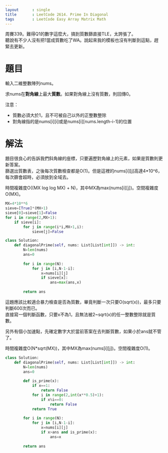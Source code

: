 ```yaml
--- 
layout      : single
title       : LeetCode 2614. Prime In Diagonal
tags        : LeetCode Easy Array Matrix Math
---
```

周賽339。難得Q1的數字這麼大，搞到質數篩直接TLE，太誇張了。  
聽說有不少人沒有把1當成質數吃了WA。說起來我的模板也沒有判斷到這點，趕緊去更新。  

# 題目
輸入二維整數陣列nums。  

求nums在**對角線**上最大**質數**。如果對角線上沒有質數，則回傳0。  

注意：  
- 質數必須大於1，且不可被自己以外的正整數整除  
- 對角線指的是nums[i][i]或是nums[i][nums.length-i-1]的位置  

# 解法
題目很良心的告訴我們斜角線的座標，只要遍歷對角線上的元素，如果是質數則更新答案。  
篩選出質數表，之後每次質數檢查都是O(1)。但是這裡的nums[i][j]高達4\*10^6，每次篩會超時，必須放到全域去。  

時間複雜度O((MX log log MX) + N)，其中MX為max(nums[i][j])。空間複雜度O(MX)。  

```python
MX=4*10**6
sieve=[True]*(MX+1)
sieve[0]=sieve[1]=False
for i in range(2,MX+1):
    if sieve[i]:
        for j in range(i*i,MX+1,i):
            sieve[j]=False

class Solution:
    def diagonalPrime(self, nums: List[List[int]]) -> int:
        N=len(nums)
        ans=0
        
        for i in range(N):
            for j in [i,N-1-i]:
                x=nums[i][j]
                if sieve[x]:
                    ans=max(ans,x)
                    
        return ans
```

這題應該比較適合暴力檢查是否為質數，畢竟判斷一次只要O(sqrt(x))，最多只要判斷600次而已。  
直接寫一個判斷函數，只要x不為1，且無法被2\~sqrt(x)的任一整數整除就是質數。  

另外有個小加速點，先確定數字大於當前答案在去判斷質數，如果小於ans就不管了。  

時間複雜度O(N\*sqrt(MX))，其中MX為max(nums[i][j])。空間複雜度O(1)。  

```python
class Solution:
    def diagonalPrime(self, nums: List[List[int]]) -> int:
        N=len(nums)
        ans=0
        
        def is_prime(x):
            if x==1:
                return False
            for i in range(2,int(x**0.5)+1):
                if x%i==0:
                    return False
            return True
        
        for i in range(N):
            for j in [i,N-1-i]:
                x=nums[i][j]
                if x>ans and is_prime(x):
                    ans=x
                    
        return ans
```